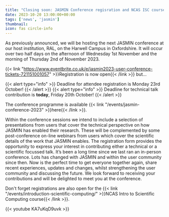 ```yaml
---
title: "Closing soon: JASMIN Conference regisration and NCAS ISC course"
date: 2023-10-20 13:00:00+00:00
tags: ['news', 'jasmin']
thumbnail: 
icon: fas circle-info
---
```


As previously announced, we will be hosting the next JASMIN conference at our host institution, RAL, on the Harwell Campus in Oxfordshire. It will occur over two half days on the afternoon of Wednesday 1st November  and the morning of Thursday 2nd of November 2023.

{{< link "https://www.eventbrite.co.uk/e/jasmin2023-user-conference-tickets-721151001057" >}}Registration is now open{{< /link >}} but...

{{< alert type="info" >}}
    Deadline for attendee registration is Monday 23rd October!
{{< /alert >}}
{{< alert type="info" >}}
    Deadline for technical talk contribution is **today**, Friday 20th October!
{{< /alert >}}

The conference programme is available {{< link "/events/jasmin-conference-2023" >}}here{{< /link >}}.

Within the conference sessions we intend to include a selection of presentations from users that cover the technical perspective on how JASMIN has enabled their research. These will be complemented by some post-conference on-line webinars from users which cover the scientific details of the work that JASMIN enables. The registration form provides the opportunity to express your interest in contributing either a technical or a scientific focussed talk.
It’s been a long time since we last ran an in-person conference. Lots has changed with JASMIN and within the user community since then. Now is the perfect time to get everyone together again, share recent experiences, updates and changes, whilst strengthening the user community and discussing the future.
We look forward to receiving your contributions and will be delighted to meet you at the conference.

Don't forget registrations are also open for the {{< link "/events/introduction-scientific-computing/" >}}NCAS Intro to Scientific Computing course{{< /link >}}.

{{< youtube KA7uKqD9uvk >}}

